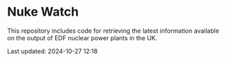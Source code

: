 # Nuke Watch

This repository includes code for retrieving the latest information available on the output of EDF nuclear power plants in the UK.

Last updated: 2024-10-27 12:18